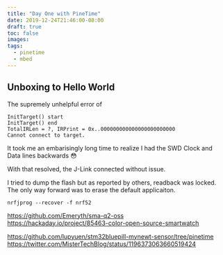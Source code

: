 ```yaml
---
title: "Day One with PineTime"
date: 2019-12-24T21:46:00-08:00
draft: true
toc: false
images:
tags: 
  - pinetime
  - mbed
---
```

## Unboxing to Hello World

The supremely unhelpful error of 
```
InitTarget() start
InitTarget() end
TotalIRLen = ?, IRPrint = 0x..000000000000000000000000
Cannot connect to target.
```

It took me an embarisingly long time to realize I had the SWD Clock and Data lines backwards 😳

With that resolved, the J-Link connected without issue.

I tried to dump the flash but as reported by others, readback was locked. The only way forward was to erase the default applicaiton. 

```
nrfjprog --recover -f nrf52
```

https://github.com/Emeryth/sma-q2-oss
https://hackaday.io/project/85463-color-open-source-smartwatch

https://github.com/lupyuen/stm32bluepill-mynewt-sensor/tree/pinetime
https://twitter.com/MisterTechBlog/status/1196373063660519424